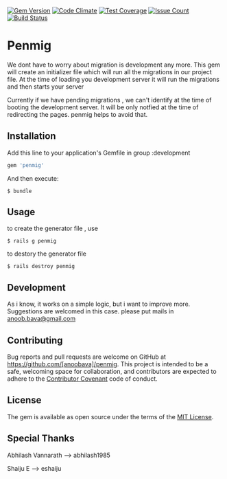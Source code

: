 [![Gem Version](https://badge.fury.io/rb/penmig.svg)](https://badge.fury.io/rb/penmig)
[![Code Climate](https://codeclimate.com/github/anoobbava/penmig/badges/gpa.svg)](https://codeclimate.com/github/anoobbava/penmig)
[![Test Coverage](https://codeclimate.com/github/anoobbava/penmig/badges/coverage.svg)](https://codeclimate.com/github/anoobbava/penmig/coverage)
[![Issue Count](https://codeclimate.com/github/anoobbava/penmig/badges/issue_count.svg)](https://codeclimate.com/github/anoobbava/penmig)
[![Build Status](https://travis-ci.org/anoobbava/penmig.svg?branch=master)](https://travis-ci.org/anoobbava/penmig)
# Penmig

We dont have to worry about migration is development any more. 
This gem will create an initializer file which will run all the migrations in our project 
file. At the time of loading you development server it will run the migrations and then starts your 
server

Currently if we have pending migrations , we can't identify at the time of booting the development 
server. It will be only notfied at the time of redirecting the pages. penmig helps to avoid that.


## Installation

Add this line to your application's Gemfile in group :development

```ruby
gem 'penmig'
```

And then execute:

    $ bundle
## Usage

to create the generator file , use

    $ rails g penmig

to destory the generator file

    $ rails destroy penmig

## Development

As i know, it  works on a simple logic, but i want to improve more. Suggestions are welcomed in this
case. please put mails in anoob.bava@gmail.com


## Contributing

Bug reports and pull requests are welcome on GitHub at https://github.com/[anoobava]/penmig. This project is intended to be a safe, welcoming space for collaboration, and contributors are expected to adhere to the [Contributor Covenant](contributor-covenant.org) code of conduct.


## License

The gem is available as open source under the terms of the [MIT License](http://opensource.org/licenses/MIT).

## Special Thanks
  
  Abhilash Vannarath --> abhilash1985
  
  Shaiju E           --> eshaiju

